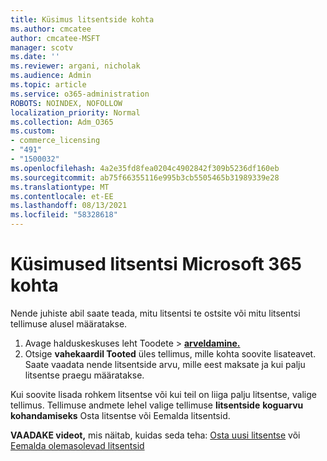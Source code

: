 ```yaml
---
title: Küsimus litsentside kohta
ms.author: cmcatee
author: cmcatee-MSFT
manager: scotv
ms.date: ''
ms.reviewer: argani, nicholak
ms.audience: Admin
ms.topic: article
ms.service: o365-administration
ROBOTS: NOINDEX, NOFOLLOW
localization_priority: Normal
ms.collection: Adm_O365
ms.custom:
- commerce_licensing
- "491"
- "1500032"
ms.openlocfilehash: 4a2e35fd8fea0204c4902842f309b5236df160eb
ms.sourcegitcommit: ab75f66355116e995b3cb5505465b31989339e28
ms.translationtype: MT
ms.contentlocale: et-EE
ms.lasthandoff: 08/13/2021
ms.locfileid: "58328618"
---
```

# <a name="questions-about-your-microsoft-365-license"></a>Küsimused litsentsi Microsoft 365 kohta

Nende juhiste abil saate teada, mitu litsentsi te ostsite või mitu litsentsi tellimuse alusel määratakse.
  
1. Avage halduskeskuses leht  Toodete \> **[arveldamine.](https://go.microsoft.com/fwlink/p/?linkid=842054)**
2. Otsige **vahekaardil Tooted** üles tellimus, mille kohta soovite lisateavet. Saate vaadata nende litsentside arvu, mille eest maksate ja kui palju litsentse praegu määratakse.

Kui soovite lisada rohkem litsentse või kui teil on liiga palju litsentse, valige tellimus. Tellimuse andmete lehel valige tellimuse **litsentside** **koguarvu kohandamiseks** Osta litsentse või Eemalda litsentsid.

**VAADAKE videot,** mis näitab, kuidas seda teha: [Osta uusi litsentse](https://go.microsoft.com/fwlink/p/?linkid=2154857) või [Eemalda olemasolevad litsentsid](https://go.microsoft.com/fwlink/p/?linkid=2154938)